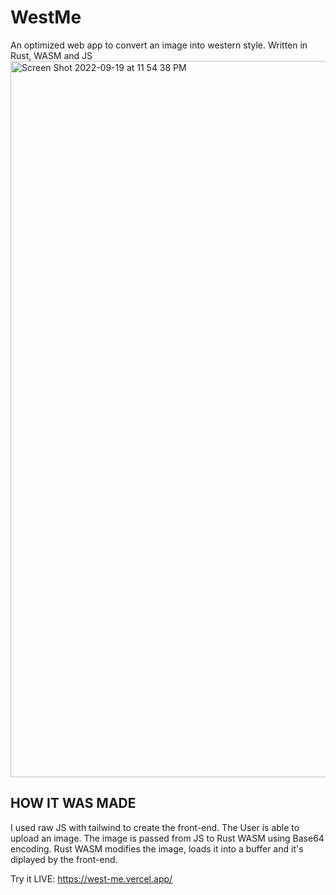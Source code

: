 # WestMe
An optimized web app to convert an image into western style. Written in Rust, WASM and JS 
<img width="1146" alt="Screen Shot 2022-09-19 at 11 54 38 PM" src="https://user-images.githubusercontent.com/2120817/191187791-5babb6b3-cea5-480b-8ff3-dbeb8bdfb83e.png">
## HOW IT WAS MADE
I used raw JS with tailwind to create the front-end.
The User is able to upload an image.
The image is passed from JS to Rust WASM using Base64 encoding.
Rust WASM modifies the image, loads it into a buffer and it's diplayed by the front-end.

Try it LIVE: https://west-me.vercel.app/
